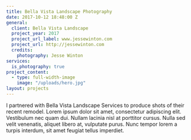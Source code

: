 ```yaml
---
title: Bella Vista Landscape Photography
date: 2017-10-12 18:48:00 Z
general:
  client: Bella Vista Landscape
  project_year: 2017
  project_url_label: www.jessewinton.com
  project_url: http://jessewinton.com
  credits:
    photography: Jesse Winton
services:
  is_photography: true
project_content:
  - type: full-width-image
    image: "/uploads/hero.jpg"
layout: projects
---
```


I partnered with Bella Vista Landscape Services to produce shots of their recent remodel. Lorem ipsum dolor sit amet, consectetur adipiscing elit. Vestibulum nec quam dui. Nullam lacinia nisl at porttitor cursus. Nulla sed velit venenatis, aliquet libero at, vulputate purus. Nunc tempor lorem a turpis interdum, sit amet feugiat tellus imperdiet.